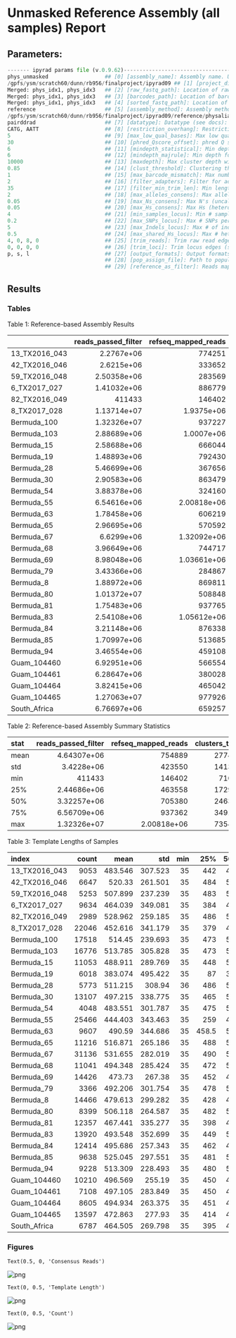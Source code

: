 # Unmasked Reference Assembly (all samples) Report

## Parameters:

```python
------- ipyrad params file (v.0.9.62)-------------------------------------------
phys_unmasked                  ## [0] [assembly_name]: Assembly name. Used to name output directories for assembly steps
/gpfs/ysm/scratch60/dunn/rb956/finalproject/ipyrad09 ## [1] [project_dir]: Project dir (made in curdir if not present)
Merged: phys_idx1, phys_idx3   ## [2] [raw_fastq_path]: Location of raw non-demultiplexed fastq files
Merged: phys_idx1, phys_idx3   ## [3] [barcodes_path]: Location of barcodes file
Merged: phys_idx1, phys_idx3   ## [4] [sorted_fastq_path]: Location of demultiplexed/sorted fastq files
reference                      ## [5] [assembly_method]: Assembly method (denovo, reference)
/gpfs/ysm/scratch60/dunn/rb956/finalproject/ipyrad09/reference/physalia_genome.fa ## [6] [reference_sequence]: Location ofreference sequence file
pairddrad                      ## [7] [datatype]: Datatype (see docs): rad, gbs, ddrad, etc.
CATG, AATT                     ## [8] [restriction_overhang]: Restriction overhang (cut1,) or (cut1, cut2)
5                              ## [9] [max_low_qual_bases]: Max low quality base calls (Q<20) in a read
30                             ## [10] [phred_Qscore_offset]: phred Q score offset (33 is default and very standard)
6                              ## [11] [mindepth_statistical]: Min depth for statistical base calling
6                              ## [12] [mindepth_majrule]: Min depth for majority-rule base calling
10000                          ## [13] [maxdepth]: Max cluster depth within samples
0.85                           ## [14] [clust_threshold]: Clustering threshold for de novo assembly
1                              ## [15] [max_barcode_mismatch]: Max number of allowable mismatches in barcodes
2                              ## [16] [filter_adapters]: Filter for adapters/primers (1 or 2=stricter)
35                             ## [17] [filter_min_trim_len]: Min length of reads after adapter trim
2                              ## [18] [max_alleles_consens]: Max alleles per site in consensus sequences
0.05                           ## [19] [max_Ns_consens]: Max N's (uncalled bases) in consensus
0.05                           ## [20] [max_Hs_consens]: Max Hs (heterozygotes) in consensus
4                              ## [21] [min_samples_locus]: Min # samples per locus for output
0.2                            ## [22] [max_SNPs_locus]: Max # SNPs per locus
5                              ## [23] [max_Indels_locus]: Max # of indels per locus
0.5                            ## [24] [max_shared_Hs_locus]: Max # heterozygous sites per locus
4, 0, 8, 0                     ## [25] [trim_reads]: Trim raw read edges (R1>, <R1, R2>, <R2) (see docs)
0, 0, 0, 0                     ## [26] [trim_loci]: Trim locus edges (see docs) (R1>, <R1, R2>, <R2)
p, s, l                        ## [27] [output_formats]: Output formats (see docs)
                               ## [28] [pop_assign_file]: Path to population assignment file
                               ## [29] [reference_as_filter]: Reads mapped to this reference are removed in step 3
```

## Results

### Tables
Table 1: Reference-based Assembly Results


|               |   reads_passed_filter |   refseq_mapped_reads |   clusters_total |   clusters_hidepth |   hetero_est |   error_est |   reads_consens |   loci_in_assembly |
|:--------------|----------------------:|----------------------:|-----------------:|-------------------:|-------------:|------------:|----------------:|-------------------:|
| 13_TX2016_043 |           2.2767e+06  |      774251           |           372588 |              12404 |     0.006218 |    0.004456 |            9053 |               6624 |
| 42_TX2016_046 |           2.6215e+06  |      333652           |           160496 |               7084 |     0.005858 |    0.004764 |            6647 |               5358 |
| 59_TX2016_048 |           2.50358e+06 |      283569           |           145230 |               5608 |     0.005586 |    0.005082 |            5253 |               4417 |
| 6_TX2017_027  |           1.41032e+06 |      886779           |           423861 |              15603 |     0.008558 |    0.004084 |            9634 |               6075 |
| 82_TX2016_049 |      411433           |      146402           |            71094 |               3229 |     0.006157 |    0.005128 |            2989 |               2486 |
| 8_TX2017_028  |           1.13714e+07 |           1.9375e+06  |           735436 |              36474 |     0.007394 |    0.004745 |           22046 |              11693 |
| Bermuda_100   |           1.32326e+07 |      937227           |           301693 |              19211 |     0.005014 |    0.004596 |           17518 |              12302 |
| Bermuda_103   |           2.88689e+06 |           1.0007e+06  |           303447 |              20608 |     0.006228 |    0.004738 |           16776 |              11969 |
| Bermuda_15    |           2.58688e+06 |      666044           |           239661 |              14005 |     0.00597  |    0.003621 |           11053 |               8058 |
| Bermuda_19    |           1.48893e+06 |      792430           |           372072 |              10913 |     0.009389 |    0.003273 |            6018 |               2724 |
| Bermuda_28    |           5.46699e+06 |      367656           |           177119 |               6486 |     0.006275 |    0.004579 |            5773 |               4243 |
| Bermuda_30    |           2.90583e+06 |      863479           |           304718 |              16537 |     0.005495 |    0.00469  |           13107 |               9469 |
| Bermuda_54    |           3.88378e+06 |      324160           |           177538 |               4748 |     0.007211 |    0.005522 |            4048 |               2949 |
| Bermuda_55    |           6.54616e+06 |           2.00818e+06 |           585767 |              40738 |     0.00722  |    0.003885 |           25466 |              14309 |
| Bermuda_63    |           1.78458e+06 |      606219           |           241587 |              11499 |     0.005809 |    0.005002 |            9607 |               7191 |
| Bermuda_65    |           2.96695e+06 |      570592           |           232189 |              13072 |     0.005777 |    0.004837 |           11216 |               8251 |
| Bermuda_67    |           6.6299e+06  |           1.32092e+06 |           405633 |              38092 |     0.007058 |    0.004907 |           31136 |              12913 |
| Bermuda_68    |           3.96649e+06 |      744717           |           321527 |              12671 |     0.005633 |    0.004917 |           11041 |               8435 |
| Bermuda_69    |           8.98048e+06 |           1.03661e+06 |           415313 |              17759 |     0.0053   |    0.004194 |           14426 |              10176 |
| Bermuda_79    |           3.43366e+06 |      284867           |           159701 |               3855 |     0.006778 |    0.006105 |            3366 |               2492 |
| Bermuda_8     |           1.88972e+06 |      869811           |           300194 |              17696 |     0.006093 |    0.004511 |           14466 |              10061 |
| Bermuda_80    |           1.01372e+07 |      508848           |           251200 |               9735 |     0.006222 |    0.005666 |            8399 |               6190 |
| Bermuda_81    |           1.75483e+06 |      937765           |           344152 |              17207 |     0.006129 |    0.004755 |           12357 |               8540 |
| Bermuda_83    |           2.54108e+06 |           1.05612e+06 |           326085 |              17708 |     0.005671 |    0.003951 |           13920 |              10074 |
| Bermuda_84    |           3.21148e+06 |      876338           |           364138 |              15132 |     0.005121 |    0.004793 |           12414 |               9414 |
| Bermuda_85    |           1.70997e+06 |      513685           |           223755 |              11328 |     0.006271 |    0.00478  |            9638 |               7476 |
| Bermuda_94    |           3.46554e+06 |      459108           |           194240 |               9981 |     0.005221 |    0.004884 |            9228 |               7642 |
| Guam_104460   |           6.92951e+06 |      566554           |           132534 |              10871 |     0.011023 |    0.005712 |           10210 |               4852 |
| Guam_104461   |           6.28647e+06 |      380028           |           118456 |               7577 |     0.010672 |    0.00617  |            7108 |               3765 |
| Guam_104464   |           3.82415e+06 |      465042           |           112983 |               9079 |     0.010224 |    0.005852 |            8605 |               4315 |
| Guam_104465   |           1.27063e+07 |      977926           |           239066 |              15298 |     0.012214 |    0.005497 |           13597 |               5613 |
| South_Africa  |           6.76697e+06 |      659257           |           125284 |               7495 |     0.011663 |    0.005766 |            6787 |               2448 |


Table 2: Reference-based Assembly Summary Statistics


| stat   |   reads_passed_filter |   refseq_mapped_reads |   clusters_total |   clusters_hidepth |   hetero_est |   error_est |   reads_consens |   loci_in_assembly |
|:-------|----------------------:|----------------------:|-----------------:|-------------------:|-------------:|------------:|----------------:|-------------------:|
| mean   |           4.64307e+06 |      754889           |           277461 |           14365.7  |   0.00704537 | 0.00485819  |        11340.7  |            7266.38 |
| std    |           3.4228e+06  |      423550           |           141348 |            9140.54 |   0.00204175 | 0.000691806 |         6195.06 |            3352.94 |
| min    |      411433           |      146402           |            71094 |            3229    |   0.005014   | 0.003273    |         2989    |            2448    |
| 25%    |           2.44686e+06 |      463558           |           172963 |            8703.5  |   0.0057505  | 0.004562    |         7027.75 |            4391.5  |
| 50%    |           3.32257e+06 |      705380           |           246394 |           12537.5  |   0.00622    | 0.0047865   |         9924    |            7333.5  |
| 75%    |           6.56709e+06 |      937362           |           349148 |           17329.2  |   0.0072635  | 0.00522025  |        13677.8  |            9617    |
| max    |           1.32326e+07 |           2.00818e+06 |           735436 |           40738    |   0.012214   | 0.00617     |        31136    |           14309    |


Table 3: Template Lengths of Samples


| index         |   count |    mean |     std |   min |   25% |   50% |    75% |   max |
|:--------------|--------:|--------:|--------:|------:|------:|------:|-------:|------:|
| 13_TX2016_043 |    9053 | 483.546 | 307.523 |    35 | 442   |   495 | 527    |  3580 |
| 42_TX2016_046 |    6647 | 520.33  | 261.501 |    35 | 484   |   503 | 526    |  3607 |
| 59_TX2016_048 |    5253 | 507.899 | 237.239 |    35 | 483   |   502 | 526    |  3608 |
| 6_TX2017_027  |    9634 | 464.039 | 349.081 |    35 | 384   |   485 | 520    |  3605 |
| 82_TX2016_049 |    2989 | 528.962 | 259.185 |    35 | 486   |   506 | 530    |  3519 |
| 8_TX2017_028  |   22046 | 452.616 | 341.179 |    35 | 379   |   467 | 509    |  3608 |
| Bermuda_100   |   17518 | 514.45  | 239.693 |    35 | 473   |   500 | 528    |  3608 |
| Bermuda_103   |   16776 | 513.785 | 305.828 |    35 | 473   |   503 | 530    |  3608 |
| Bermuda_15    |   11053 | 488.911 | 289.769 |    35 | 448   |   500 | 532    |  3608 |
| Bermuda_19    |    6018 | 383.074 | 495.422 |    35 |  87   |   367 | 512    |  3608 |
| Bermuda_28    |    5773 | 511.215 | 308.94  |    36 | 486   |   514 | 536    |  3608 |
| Bermuda_30    |   13107 | 497.215 | 338.775 |    35 | 465   |   507 | 535    |  3608 |
| Bermuda_54    |    4048 | 483.551 | 301.787 |    35 | 475   |   511 | 533.25 |  3605 |
| Bermuda_55    |   25466 | 444.403 | 343.463 |    35 | 259   |   484 | 528    |  3608 |
| Bermuda_63    |    9607 | 490.59  | 344.686 |    35 | 458.5 |   505 | 534    |  3603 |
| Bermuda_65    |   11216 | 516.871 | 265.186 |    35 | 488   |   515 | 539    |  3608 |
| Bermuda_67    |   31136 | 531.655 | 282.019 |    35 | 490   |   517 | 542    |  3608 |
| Bermuda_68    |   11041 | 494.348 | 285.424 |    35 | 472   |   502 | 532    |  3608 |
| Bermuda_69    |   14426 | 473.73  | 267.38  |    35 | 452   |   496 | 530    |  3608 |
| Bermuda_79    |    3366 | 492.206 | 301.754 |    35 | 478   |   512 | 535    |  3595 |
| Bermuda_8     |   14466 | 479.613 | 299.282 |    35 | 428   |   498 | 532    |  3608 |
| Bermuda_80    |    8399 | 506.118 | 264.587 |    35 | 482   |   509 | 532    |  3607 |
| Bermuda_81    |   12357 | 467.441 | 335.277 |    35 | 398   |   499 | 532    |  3608 |
| Bermuda_83    |   13920 | 493.548 | 352.699 |    35 | 449   |   500 | 534    |  3608 |
| Bermuda_84    |   12414 | 495.686 | 257.343 |    35 | 462   |   496 | 527    |  3608 |
| Bermuda_85    |    9638 | 525.045 | 297.551 |    35 | 481   |   505 | 530    |  3608 |
| Bermuda_94    |    9228 | 513.309 | 228.493 |    35 | 480   |   504 | 531    |  3608 |
| Guam_104460   |   10210 | 496.569 | 255.19  |    35 | 450   |   494 | 529    |  3598 |
| Guam_104461   |    7108 | 497.105 | 283.849 |    35 | 450   |   493 | 528    |  3608 |
| Guam_104464   |    8605 | 494.934 | 263.375 |    35 | 451   |   493 | 528    |  3608 |
| Guam_104465   |   13597 | 472.863 | 277.93  |    35 | 414   |   480 | 522    |  3608 |
| South_Africa  |    6787 | 464.505 | 269.798 |    35 | 395   |   482 | 524    |  3608 |


### Figures




    Text(0.5, 0, 'Consensus Reads')




    
![png](AssemblyUnmaskedReport_files/AssemblyUnmaskedReport_11_1.png)
    





    Text(0, 0.5, 'Template Length')




    
![png](AssemblyUnmaskedReport_files/AssemblyUnmaskedReport_12_1.png)
    





    Text(0, 0.5, 'Count')




    
![png](AssemblyUnmaskedReport_files/AssemblyUnmaskedReport_13_1.png)
    

